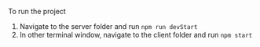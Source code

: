 To run the project

1. Navigate to the server folder and run `npm run devStart`
2. In other terminal window, navigate to the client folder and run `npm start`